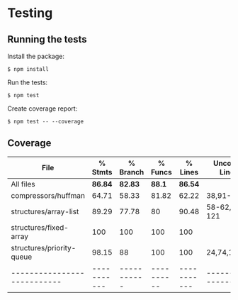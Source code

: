 # Testing

## Running the tests

Install the package:
```
$ npm install
```
Run the tests:
```
$ npm test
```
Create coverage report:
```
$ npm test -- --coverage
```

## Coverage

File                       | % Stmts   | % Branch  | % Funcs  | % Lines   | Uncovered Line #s 
---------------------------|-----------|-----------|----------|-----------|-------------------
All files                  | **86.84** | **82.83** | **88.1** | **86.54** |                   
 compressors/huffman       |    64.71  |    58.33  |   81.82  |    62.22  | 38,91-127         
 structures/array-list     |    89.29  |    77.78  |      80  |    90.48  | 58-62,120-121     
 structures/fixed-array    |      100  |      100  |     100  |      100  |                   
 structures/priority-queue |    98.15  |       88  |     100  |      100  | 24,74,116,128     
---------------------------|-----------|-----------|----------|-----------|-------------------
